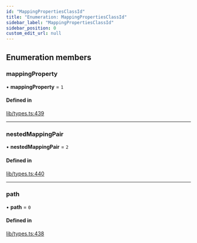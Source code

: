 ```yaml
---
id: "MappingPropertiesClassId"
title: "Enumeration: MappingPropertiesClassId"
sidebar_label: "MappingPropertiesClassId"
sidebar_position: 0
custom_edit_url: null
---
```


## Enumeration members

### mappingProperty

• **mappingProperty** = `1`

#### Defined in

[lib/types.ts:439](https://github.com/nartc/mapper/blob/446d40fc/packages/core/src/lib/types.ts#L439)

___

### nestedMappingPair

• **nestedMappingPair** = `2`

#### Defined in

[lib/types.ts:440](https://github.com/nartc/mapper/blob/446d40fc/packages/core/src/lib/types.ts#L440)

___

### path

• **path** = `0`

#### Defined in

[lib/types.ts:438](https://github.com/nartc/mapper/blob/446d40fc/packages/core/src/lib/types.ts#L438)
